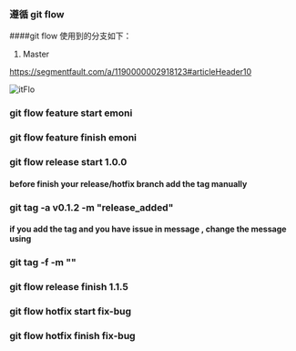 ### 遵循 git flow 

####git flow 使用到的分支如下：  

1. Master 

https://segmentfault.com/a/1190000002918123#articleHeader10

![itFlo](../../../gitFlow.png)

### git flow feature start emoni

### git flow feature finish emoni

### git flow release start 1.0.0

#### before finish your release/hotfix branch add the tag manually

### git tag -a v0.1.2 -m "release_added"

#### if you add the tag and you have issue in message , change the message using

### git tag <tag name> <tag name> -f -m "<new message>"

### git flow release finish 1.1.5

### git flow hotfix start fix-bug

### git flow hotfix finish fix-bug